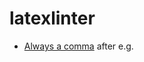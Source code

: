 # latexlinter

- [Always a comma](https://english.stackexchange.com/questions/30516/should-i-use-a-comma-before-and-or-or) after e.g.
